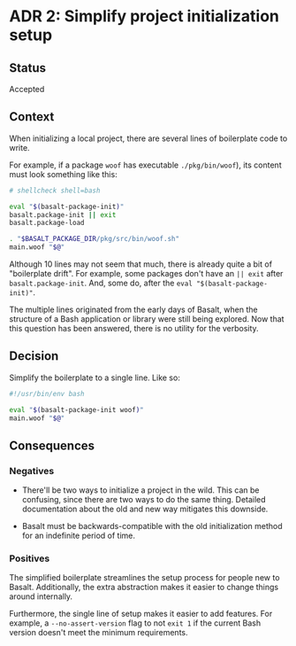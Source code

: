 # ADR 2: Simplify project initialization setup

## Status

Accepted

## Context

When initializing a local project, there are several lines of boilerplate code to write.

For example, if a package `woof` has executable `./pkg/bin/woof`), its content must look something like this:

```sh
# shellcheck shell=bash

eval "$(basalt-package-init)"
basalt.package-init || exit
basalt.package-load

. "$BASALT_PACKAGE_DIR/pkg/src/bin/woof.sh"
main.woof "$@"
```

Although 10 lines may not seem that much, there is already quite a bit of "boilerplate drift". For example, some packages don't have an `|| exit` after `basalt.package-init`. And, some do, after the `eval "$(basalt-package-init)"`.

The multiple lines originated from the early days of Basalt, when the structure of a Bash application or library were still being explored. Now that this question has been answered, there is no utility for the verbosity.

## Decision

Simplify the boilerplate to a single line. Like so:

```sh
#!/usr/bin/env bash

eval "$(basalt-package-init woof)"
main.woof "$@"
```

## Consequences

### Negatives

- There'll be two ways to initialize a project in the wild. This can be confusing, since there are two ways to do the same thing. Detailed documentation about the old and new way mitigates this downside.

- Basalt must be backwards-compatible with the old initialization method for an indefinite period of time.

### Positives

The simplified boilerplate streamlines the setup process for people new to Basalt. Additionally, the extra abstraction makes it easier to change things around internally.

Furthermore, the single line of setup makes it easier to add features. For example, a `--no-assert-version` flag to not `exit 1` if the current Bash version doesn't meet the minimum requirements.

